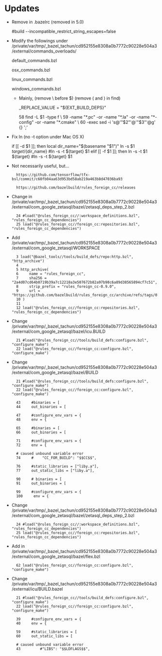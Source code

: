# Updates

* Remove in .bazelrc (removed in 5.0)

    #build --incompatible_restrict_string_escapes=false

* Modify the followings under /private/var/tmp/_bazel_tachun/cd952155e8308a0b7772c90228e504a3/external/commands_overloads/

    default_commands.bzl

    osx_commands.bzl

    linux_commands.bzl

    windows_commands.bzl

    * Mainly, (remove \ before \$) (remove \( and \) in find)

        _REPLACE_VALUE = "${EXT_BUILD_DEPS}"

        58   find -L $1 -type f \
        59    -name "*.pc" -or -name "*.la" -or -name "*-config" -or -name "*.cmake" \
        60   -exec sed -i 's@'"$2"'@'"$3"'@g' {} ';'

* Fix ln (no -t option under Mac OS X)

    if [[ -d $1 ]]; then
      local dir_name="$(basename "$1")"
      ln -s $1 ${target}/${dir_name}
      #ln -s -t ${target} $1
    elif [[ -f $1 ]]; then
      ln -s -t $1 ${target}
      #ln -s -t ${target} $1

* Not necessarily useful, but...


        https://github.com/tensorflow/tfx-bsl/commit/c60fb04aa63d953bd58ab219a463b8d47036ba93

        https://github.com/bazelbuild/rules_foreign_cc/releases


* Change in /private/var/tmp/_bazel_tachun/cd952155e8308a0b7772c90228e504a3/external/com_google_zetasql/bazel/zetasql_deps_step_2.bzl
  
        24 #load("@rules_foreign_cc//:workspace_definitions.bzl", "rules_foreign_cc_dependencies")
        25 load("@rules_foreign_cc//foreign_cc:repositories.bzl", "rules_foreign_cc_dependencies")

* Add /private/var/tmp/_bazel_tachun/cd952155e8308a0b7772c90228e504a3/external/com_google_zetasql/WORKSPACE

        3 load("@bazel_tools//tools/build_defs/repo:http.bzl", "http_archive")
        4
        5 http_archive(
        6     name = "rules_foreign_cc",
        7     sha256 = "2a4d07cd64b0719b39a7c12218a3e507672b82a97b98c6a89d38565894cf7c51",
        8     strip_prefix = "rules_foreign_cc-0.9.0",
        9     url = "https://github.com/bazelbuild/rules_foreign_cc/archive/refs/tags/0.9.0.tar.gz",
        10 )
        11
        12 load("@rules_foreign_cc//foreign_cc:repositories.bzl", "rules_foreign_cc_dependencies")

* Change /private/var/tmp/_bazel_tachun/cd952155e8308a0b7772c90228e504a3/external/com_google_zetasql/bazel/icu.BUILD

        21 #load("@rules_foreign_cc//tools/build_defs:configure.bzl", "configure_make")
        22 load("@rules_foreign_cc//foreign_cc:configure.bzl", "configure_make")

* Change /private/var/tmp/_bazel_tachun/cd952155e8308a0b7772c90228e504a3/external/com_google_zetasql/bazel/BUILD

        21 #load("@rules_foreign_cc//tools/build_defs:configure.bzl", "configure_make")
        22 load("@rules_foreign_cc//foreign_cc:configure.bzl", "configure_make")

        43     #binaries = [
        44     out_binaries = [
 
        47     #configure_env_vars = {
        48     env = {

        65     #binaries = [
        66     out_binaries = [    

        71     #configure_env_vars = {
        72     env = {

        # caused unbound variable error
        74     #    "CC_FOR_BUILD": "$$CC$$",

        76     #static_libraries = ["liby.a"],
        77     out_static_libs = ["liby.a"],

        90     # binaries = [
        91     out_binaries = [

        99     #configure_env_vars = {
        100     env = {

* Change /private/var/tmp/_bazel_tachun/cd952155e8308a0b7772c90228e504a3/external/com_google_zetasql/bazel/zetasql_deps_step_2.bzl

        24 #load("@rules_foreign_cc//:workspace_definitions.bzl", "rules_foreign_cc_dependencies")
        25 load("@rules_foreign_cc//foreign_cc:repositories.bzl", "rules_foreign_cc_dependencies")

* Add in /private/var/tmp/_bazel_tachun/cd952155e8308a0b7772c90228e504a3/external/com_google_zetasql/bazel/flex.bzl

        62 load("@rules_foreign_cc//foreign_cc:configure.bzl", "configure_make")

* Change /private/var/tmp/_bazel_tachun/cd952155e8308a0b7772c90228e504a3/external/icu/BUILD.bazel

        21 #load("@rules_foreign_cc//tools/build_defs:configure.bzl", "configure_make")
        22 load("@rules_foreign_cc//foreign_cc:configure.bzl", "configure_make")

        39     #configure_env_vars = {
        40     env = {

        59     #static_libraries = [
        60     out_static_libs = [

        # caused unbound variable error
        43         #"LIBS": "$$LDFLAGS$$",
        